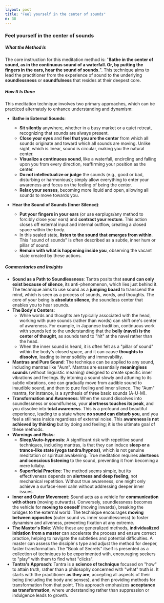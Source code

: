 ```yaml
---
layout: post
title: "Feel yourself in the center of sounds"
n: 38
---
```

### Feel yourself in the center of sounds

##### What the Method Is
The core instruction for this meditation method is: "**Bathe in the center of sound, as in the continuous sound of a waterfall. Or, by putting the fingers in the ears, hear the sound of sounds.**". This technique aims to lead the practitioner from the experience of sound to the underlying **soundlessness** or **soundfulness** that resides at their deepest core.

##### How It Is Done
This meditation technique involves two primary approaches, which can be practiced alternately to enhance understanding and dynamism:

*   **Bathe in External Sounds**:
    *   **Sit silently** anywhere, whether in a busy market or a quiet retreat, recognizing that sounds are always present.
    *   **Close your eyes** and **feel that you are the center** from which all sounds originate and toward which all sounds are moving. Unlike sight, which is linear, sound is circular, making you the natural center.
    *   **Visualize a continuous sound**, like a waterfall, encircling and falling upon you from every direction, reaffirming your position as the center.
    *   **Do not intellectualize or judge** the sounds (e.g., good or bad, disturbing or harmonious); simply allow everything to enter your awareness and focus on the feeling of being the center.
    *   **Relax your senses**, becoming more liquid and open, allowing all sounds to move towards you.

*   **Hear the Sound of Sounds (Inner Silence)**:
    *   **Put your fingers in your ears** (or use earplugs/any method to forcibly close your ears) and **contract your rectum**. This action closes off external input and internal outflow, creating a closed space within the body.
    *   In this sealed state, **listen to the sound that emerges from within**. This "sound of sounds" is often described as a subtle, inner hum or pillar of sound.
    *   **Remain with what is happening inside you**, observing the vacant state created by these actions.

##### Commentaries and Insights
*   **Sound as a Path to Soundlessness**: Tantra posits that **sound can only exist because of silence**, its anti-phenomenon, which lies just behind it. The technique aims to use sound as a **jumping board** to transcend the mind, which is seen as a process of sounds, words, and thoughts. The core of your being is **absolute silence**, the soundless center that enables you to hear sounds.
*   **The Body's Centers**:
    *   While words and thoughts are typically associated with the head, working with pure sounds (rather than words) can shift one's center of awareness. For example, in Japanese tradition, continuous work with sounds led to the understanding that the **belly (navel) is the center of thought**, as sounds tend to "hit" at the navel rather than the head.
    *   When the inner sound is heard, it is often felt as a "pillar of sound" within the body's closed space, and it can cause **thoughts to dissolve**, leading to inner solidity and immovability.
*   **Mantras and Pure Sound**: The technique can be applied to any sound, including mantras like "Aum". Mantras are essentially **meaningless sounds** (without linguistic meaning) designed to create specific inner vibrations and feelings. By intoning a sound slowly and attuning to its subtle vibrations, one can gradually move from audible sound to inaudible sound, and then to pure feeling and inner silence. The "Aum" mantra, for instance, is a synthesis of three basic sounds (A-U-M).
*   **Transformation and Awareness**: When the sound dissolves into soundlessness or soundfulness, your **alertness touches its peak**, and you dissolve into **total awareness**. This is a profound and beautiful experience, leading to a state where **no sound can disturb you**, and you feel a stillness inside regardless of external noise. This **awareness is not achieved by thinking** but by doing and feeling; it is the ultimate goal of these methods.
*   **Warnings and Risks**:
    *   **Sleep/Auto-hypnosis**: A significant risk with repetitive sound techniques, including mantras, is that they can induce **sleep or a trance-like state (yoga tandra/hypnos)**, which is not genuine meditation or spiritual awakening. True meditation requires **alertness and conscious listening** to the sound, preventing it from becoming a mere lullaby.
    *   **Superficial Practice**: The method seems simple, but its effectiveness depends on **alertness and deep feeling**, not mechanical repetition. Without true awareness, one might only achieve a surface-level calm without addressing deeper inner issues.
*   **Inner and Outer Movement**: Sound acts as a vehicle for **communication with others** (moving outwards). Conversely, soundlessness becomes the vehicle for **moving to oneself** (moving inwards), breaking the bridges to the external world. The technique encourages **moving between opposites** (outer sound vs. inner soundlessness) to foster dynamism and aliveness, preventing fixation at any extreme.
*   **The Master's Role**: While these are generalized methods, **individualized initiation from a master** can accelerate the process and ensure correct practice, helping to navigate the subtleties and potential difficulties. A master can assess the disciple's type and adjust the method for deeper, faster transformation. The "Book of Secrets" itself is presented as a collection of techniques to be experimented with, encouraging seekers to "play" with them to find what "clicks".
*   **Tantra's Approach**: Tantra is a **science of technique** focused on "how" to attain truth, rather than a philosophy concerned with "what" truth is. It starts with the practitioner **as they are**, accepting all aspects of their being (including the body and senses), and then providing methods for transformation from that point. This approach emphasizes **acceptance as transformation**, where understanding rather than suppression or indulgence leads to growth.
